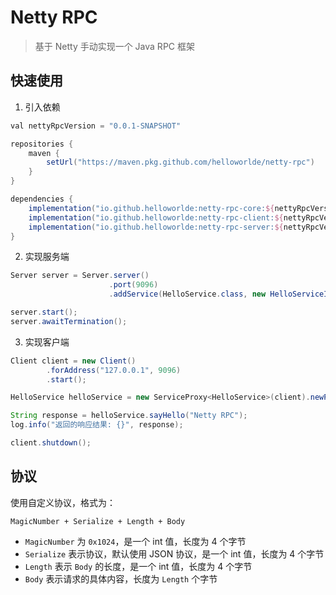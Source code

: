 # Netty RPC

> 基于 Netty 手动实现一个 Java RPC 框架

## 快速使用

1. 引入依赖

```groovy
val nettyRpcVersion = "0.0.1-SNAPSHOT"

repositories {
    maven {
        setUrl("https://maven.pkg.github.com/helloworlde/netty-rpc")
    }
}

dependencies {
    implementation("io.github.helloworlde:netty-rpc-core:${nettyRpcVersion}")
    implementation("io.github.helloworlde:netty-rpc-client:${nettyRpcVersion}")
    implementation("io.github.helloworlde:netty-rpc-server:${nettyRpcVersion}")
}
```

2. 实现服务端

```java
Server server = Server.server()
                      .port(9096)
                      .addService(HelloService.class, new HelloServiceImpl());

server.start();
server.awaitTermination();
```

3. 实现客户端

```java
Client client = new Client()
        .forAddress("127.0.0.1", 9096)
        .start();

HelloService helloService = new ServiceProxy<HelloService>(client).newProxy(HelloService.class);

String response = helloService.sayHello("Netty RPC");
log.info("返回的响应结果: {}", response);

client.shutdown();
```

## 协议

使用自定义协议，格式为：

`MagicNumber + Serialize + Length + Body`

- `MagicNumber` 为 `0x1024`，是一个 int 值，长度为 4 个字节
- `Serialize` 表示协议，默认使用 JSON 协议，是一个 int 值，长度为 4 个字节
- `Length` 表示 `Body` 的长度，是一个 int 值，长度为 4 个字节
- `Body` 表示请求的具体内容，长度为 `Length` 个字节
